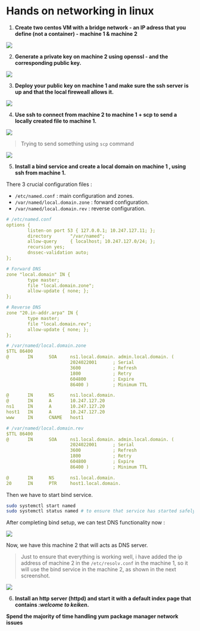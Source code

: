 # Hands on networking in linux

1. **Create two centos VM with a bridge network - an IP adress that you define (not a container) - machine 1 & machine 2**

![](vms.png)

2. **Generate a private key on machine 2 using openssl - and the corresponding public key.**

![](generate_keys.png)

3. **Deploy your public key on machine 1 and make sure the ssh server is up and that the local fireweall allows it.**

![](deploy_keys.png)

4. **Use ssh to connect from machine 2 to machine 1 + scp to send a locally created file to machine 1.**

![](connect_via_ssh.png)

> Trying to send something using `scp` command

![](scp.png)

5. **Install a bind service and create a local domain on machine 1 , using ssh from machine 1.**

There 3 crucial configuration files :
* `/etc/named.conf` : main configuration and zones.
* `/var/named/local.domain.zone` : forward configuration.
* `/var/named/local.domain.rev` : reverse configuration.

```yaml
# /etc/named.conf
options {
        listen-on port 53 { 127.0.0.1; 10.247.127.11; };
        directory       "/var/named";
        allow-query     { localhost; 10.247.127.0/24; };
        recursion yes;
        dnssec-validation auto;
};

# Forward DNS
zone "local.domain" IN {
        type master;
        file "local.domain.zone";
        allow-update { none; };
};

# Reverse DNS
zone "20.in-addr.arpa" IN {
        type master;
        file "local.domain.rev";
        allow-update { none; };
};

# /var/named/local.domain.zone
$TTL 86400
@       IN      SOA     ns1.local.domain. admin.local.domain. (
                        2024022001      ; Serial
                        3600            ; Refresh
                        1800            ; Retry
                        604800          ; Expire
                        86400 )         ; Minimum TTL

@       IN      NS      ns1.local.domain.
@       IN      A       10.247.127.20
ns1     IN      A       10.247.127.20
host1   IN      A       10.247.127.20
www     IN      CNAME   host1

# /var/named/local.domain.rev
$TTL 86400
@       IN      SOA     ns1.local.domain. admin.local.domain. (
                        2024022001      ; Serial
                        3600            ; Refresh
                        1800            ; Retry
                        604800          ; Expire
                        86400 )         ; Minimum TTL

@       IN      NS      ns1.local.domain.
20      IN      PTR     host1.local.domain.
```
Then we have to start bind service.

```bash
sudo systemctl start named
sudo systemctl status named # to ensure that service has started safely
```

After completing bind setup, we can test DNS functionality now :

![](dns.png)

Now, we have this machine 2 that will acts as DNS server. 
> Just to ensure that everything is working well, i have added the ip address of machine 2 in the `/etc/resolv.conf` in the machine 1, so it will use the bind service in the machine 2, as shown in the next screenshot. 

![](dns2.png)

6. **Install an http server (httpd) and start it with a default index page that contains *:welcome to keiken*.**

**Spend the majority of time handling yum package manager network issues**